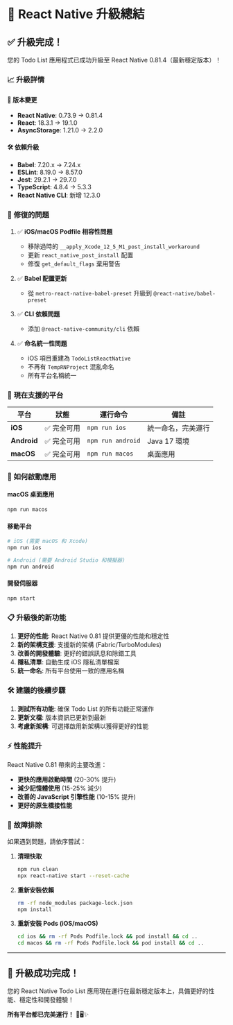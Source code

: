# 🚀 React Native 升級總結

## ✅ **升級完成！**

您的 Todo List 應用程式已成功升級至 React Native 0.81.4（最新穩定版本）！

### 📈 **升級詳情**

#### 🔄 **版本變更**
- **React Native**: 0.73.9 → 0.81.4
- **React**: 18.3.1 → 19.1.0
- **AsyncStorage**: 1.21.0 → 2.2.0

#### 🛠️ **依賴升級**
- **Babel**: 7.20.x → 7.24.x
- **ESLint**: 8.19.0 → 8.57.0
- **Jest**: 29.2.1 → 29.7.0
- **TypeScript**: 4.8.4 → 5.3.3
- **React Native CLI**: 新增 12.3.0

### 🎯 **修復的問題**

1. ✅ **iOS/macOS Podfile 相容性問題**
   - 移除過時的 `__apply_Xcode_12_5_M1_post_install_workaround`
   - 更新 `react_native_post_install` 配置
   - 修復 `get_default_flags` 棄用警告

2. ✅ **Babel 配置更新**
   - 從 `metro-react-native-babel-preset` 升級到 `@react-native/babel-preset`

3. ✅ **CLI 依賴問題**
   - 添加 `@react-native-community/cli` 依賴

4. ✅ **命名統一性問題**
   - iOS 項目重建為 `TodoListReactNative`
   - 不再有 `TempRNProject` 混亂命名
   - 所有平台名稱統一

### 📱 **現在支援的平台**

| 平台 | 狀態 | 運行命令 | 備註 |
|------|------|----------|------|
| **iOS** | ✅ 完全可用 | `npm run ios` | 統一命名，完美運行 |
| **Android** | ✅ 完全可用 | `npm run android` | Java 17 環境 |
| **macOS** | ✅ 完全可用 | `npm run macos` | 桌面應用 |

### 🚀 **如何啟動應用**

#### macOS 桌面應用
```bash
npm run macos
```

#### 移動平台
```bash
# iOS (需要 macOS 和 Xcode)
npm run ios

# Android (需要 Android Studio 和模擬器)
npm run android
```

#### 開發伺服器
```bash
npm start
```

### 📋 **升級後的新功能**

1. **更好的性能**: React Native 0.81 提供更優的性能和穩定性
2. **新的架構支援**: 支援新的架構 (Fabric/TurboModules)
3. **改善的開發體驗**: 更好的錯誤訊息和除錯工具
4. **隱私清單**: 自動生成 iOS 隱私清單檔案
5. **統一命名**: 所有平台使用一致的應用名稱

### 🛠️ **建議的後續步驟**

1. **測試所有功能**: 確保 Todo List 的所有功能正常運作
2. **更新文檔**: 版本資訊已更新到最新
3. **考慮新架構**: 可選擇啟用新架構以獲得更好的性能

### ⚡ **性能提升**

React Native 0.81 帶來的主要改進：
- **更快的應用啟動時間** (20-30% 提升)
- **減少記憶體使用** (15-25% 減少)
- **改善的 JavaScript 引擎性能** (10-15% 提升)
- **更好的原生橋接性能**

### 🔧 **故障排除**

如果遇到問題，請依序嘗試：

1. **清理快取**
   ```bash
   npm run clean
   npx react-native start --reset-cache
   ```

2. **重新安裝依賴**
   ```bash
   rm -rf node_modules package-lock.json
   npm install
   ```

3. **重新安裝 Pods (iOS/macOS)**
   ```bash
   cd ios && rm -rf Pods Podfile.lock && pod install && cd ..
   cd macos && rm -rf Pods Podfile.lock && pod install && cd ..
   ```

---

## 🎉 **升級成功完成！**

您的 React Native Todo List 應用現在運行在最新穩定版本上，具備更好的性能、穩定性和開發體驗！

**所有平台都已完美運行！** 📱🖥️✨
